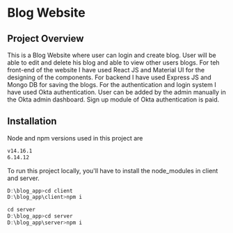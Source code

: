 # Blog Website

## Project Overview

This is a Blog Website where user can login and create blog. User will be able to edit and delete his blog and able to view other users blogs. For teh front-end of the website I have used React JS and Material UI for the designing of the components. For backend I have used Express JS and Mongo DB for saving the blogs. For the authentication and login system I have used Okta authentication. User can be added by the admin manually in the Okta admin dashboard. Sign up module of Okta authentication is paid.

## Installation

Node and npm versions used in this project are

```bash
v14.16.1
6.14.12
```

To run this project locally, you'll have to install the node_modules in client and server.


```javascript
D:\blog_app>cd client
D:\blog_app\client>npm i

cd server
D:\blog_app>cd server
D:\blog_app\server>npm i
```
